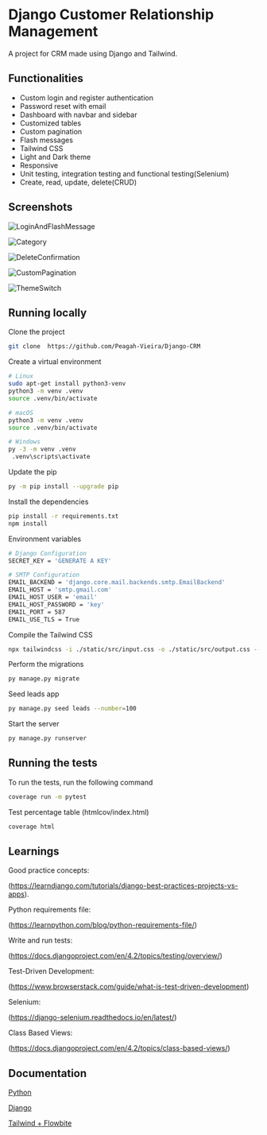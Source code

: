 # Django Customer Relationship Management

A project for CRM made using Django and Tailwind.

## Functionalities

- Custom login and register authentication
- Password reset with email 
- Dashboard with navbar and sidebar
- Customized tables
- Custom pagination
- Flash messages
- Tailwind CSS
- Light and Dark theme
- Responsive
- Unit testing, integration testing and functional testing(Selenium)
- Create, read, update, delete(CRUD)

## Screenshots

![LoginAndFlashMessage](https://github.com/Peagah-Vieira/Django-CRM/assets/105545343/8bd0c883-6c73-47e7-9609-80aab389b1eb)

![Category](https://github.com/Peagah-Vieira/Django-CRM/assets/105545343/db0ce9f6-86a7-430d-96ad-be02917f3f3d)

![DeleteConfirmation](https://github.com/Peagah-Vieira/Django-CRM/assets/105545343/ea147f8e-a173-4965-8a37-1e0c9cddb5b1)

![CustomPagination](https://github.com/Peagah-Vieira/Django-CRM/assets/105545343/4d914fe2-6b47-49a3-81b8-a74e54734195)

![ThemeSwitch](https://github.com/Peagah-Vieira/Django-CRM/assets/105545343/28dc5fec-293a-4ad9-a5bb-235ba825dd78)

## Running locally

Clone the project

```bash
git clone  https://github.com/Peagah-Vieira/Django-CRM
```

Create a virtual environment

```bash
# Linux
sudo apt-get install python3-venv    
python3 -m venv .venv
source .venv/bin/activate

# macOS
python3 -m venv .venv
source .venv/bin/activate

# Windows
py -3 -m venv .venv
 .venv\scripts\activate
```

Update the pip

```bash
py -m pip install --upgrade pip
```

Install the dependencies

```bash
pip install -r requirements.txt
npm install
```

Environment variables

```bash
# Django Configuration
SECRET_KEY = 'GENERATE A KEY'

# SMTP Configuration
EMAIL_BACKEND = 'django.core.mail.backends.smtp.EmailBackend'
EMAIL_HOST = 'smtp.gmail.com'
EMAIL_HOST_USER = 'email'
EMAIL_HOST_PASSWORD = 'key'
EMAIL_PORT = 587
EMAIL_USE_TLS = True
```

Compile the Tailwind CSS

```bash
npx tailwindcss -i ./static/src/input.css -o ./static/src/output.css --watch
```

Perform the migrations

```bash
py manage.py migrate
```

Seed leads app

```bash
py manage.py seed leads --number=100
```

Start the server

```bash
py manage.py runserver
```

## Running the tests

To run the tests, run the following command

```bash
coverage run -m pytest 
```

Test percentage table (htmlcov/index.html)

```bash
coverage html
```

## Learnings

Good practice concepts:

(https://learndjango.com/tutorials/django-best-practices-projects-vs-apps).


Python requirements file:

(https://learnpython.com/blog/python-requirements-file/)

Write and run tests:

(https://docs.djangoproject.com/en/4.2/topics/testing/overview/)

Test-Driven Development:

(https://www.browserstack.com/guide/what-is-test-driven-development)

Selenium:

(https://django-selenium.readthedocs.io/en/latest/)

Class Based Views:

(https://docs.djangoproject.com/en/4.2/topics/class-based-views/)

## Documentation

[Python](https://www.python.org)

[Django](https://www.djangoproject.com)

[Tailwind + Flowbite](https://flowbite.com/docs/getting-started/django/)






